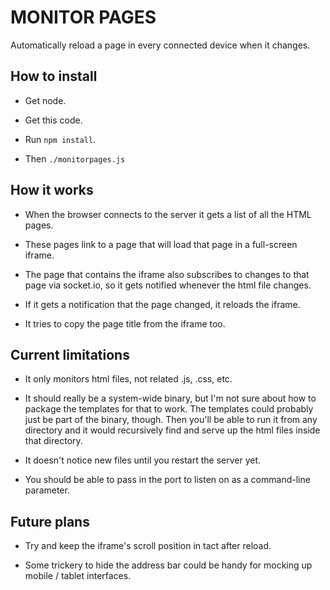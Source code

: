 MONITOR PAGES
=============

Automatically reload a page in every connected device when it changes.


How to install
--------------

* Get node.

* Get this code.

* Run `npm install`.

* Then `./monitorpages.js`


How it works
------------

* When the browser connects to the server it gets a list of all the HTML pages.

* These pages link to a page that will load that page in a full-screen iframe.

* The page that contains the iframe also subscribes to changes to that page
  via socket.io, so it gets notified whenever the html file changes.

* If it gets a notification that the page changed, it reloads the iframe.

* It tries to copy the page title from the iframe too.


Current limitations
-------------------

* It only monitors html files, not related .js, .css, etc.

* It should really be a system-wide binary, but I'm not sure about how to
  package the templates for that to work. The templates could probably just be
  part of the binary, though. Then you'll be able to run it from any directory
  and it would recursively find and serve up the html files inside that
  directory.

* It doesn't notice new files until you restart the server yet.

* You should be able to pass in the port to listen on as a command-line
  parameter.


Future plans
------------

* Try and keep the iframe's scroll position in tact after reload.

* Some trickery to hide the address bar could be handy for mocking up mobile /
  tablet interfaces.


